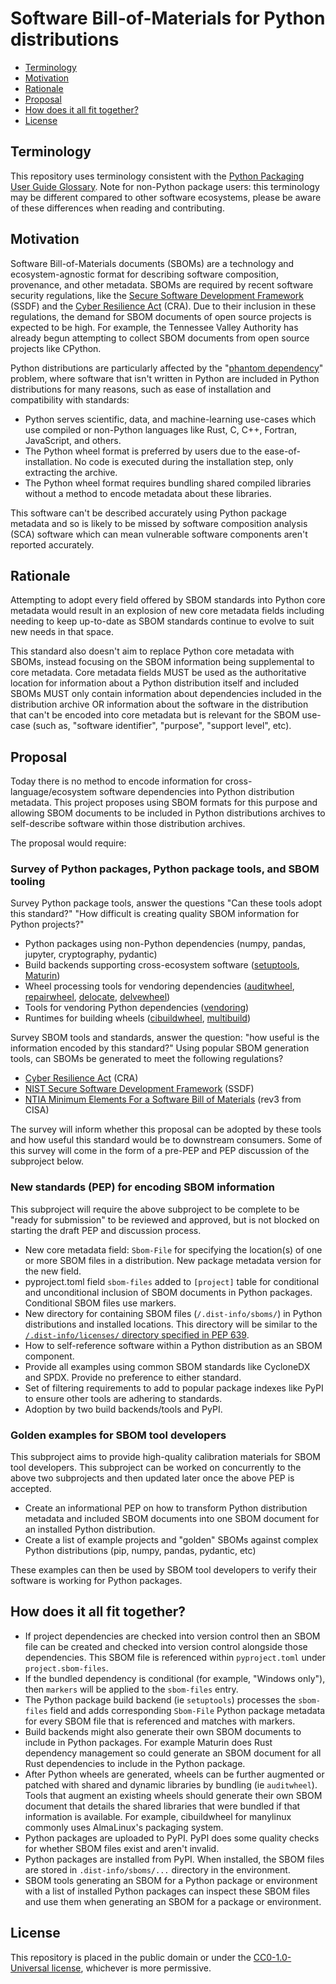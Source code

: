 # Software Bill-of-Materials for Python distributions

* [Terminology](#terminology)
* [Motivation](#motivation)
* [Rationale](#rationale)
* [Proposal](#proposal)
* [How does it all fit together?](#how-does-it-all-fit-together)
* [License](#license)

## Terminology

This repository uses terminology consistent with the [Python Packaging User Guide Glossary](https://packaging.python.org/en/latest/glossary/).
Note for non-Python package users: this terminology may be different compared to other software ecosystems,
please be aware of these differences when reading and contributing.

## Motivation

Software Bill-of-Materials documents (SBOMs) are a technology and ecosystem-agnostic
format for describing software composition, provenance, and other metadata. SBOMs
are required by recent software security regulations, like the [Secure Software Development Framework](https://csrc.nist.gov/Projects/ssdf) (SSDF)
and the [Cyber Resilience Act](https://digital-strategy.ec.europa.eu/en/policies/cyber-resilience-act) (CRA).
Due to their inclusion in these regulations, the demand for SBOM documents of open source projects is expected to be high.
For example, the Tennessee Valley Authority has already begun attempting to collect SBOM documents
from open source projects like CPython.

Python distributions are particularly affected by the "[phantom dependency](https://www.endorlabs.com/learn/dependency-resolution-in-python-beware-the-phantom-dependency)" problem,
where software that isn't written in Python are included in Python distributions
for many reasons, such as ease of installation and compatibility with standards:

* Python serves scientific, data, and machine-learning use-cases which use compiled or non-Python languages like Rust, C, C++, Fortran, JavaScript, and others.
* The Python wheel format is preferred by users due to the ease-of-installation. No code is executed during the installation step, only extracting the archive.
* The Python wheel format requires bundling shared compiled libraries without a method to encode metadata about these libraries.

This software can't be described accurately using Python package metadata and so
is likely to be missed by software composition analysis (SCA) software which can mean
vulnerable software components aren't reported accurately.

## Rationale

Attempting to adopt every field offered by SBOM standards into Python core metadata would result in an explosion of
new core metadata fields including needing to keep up-to-date as
SBOM standards continue to evolve to suit new needs in that space.

This standard also doesn't aim to replace Python core metadata with SBOMs, instead
focusing on the SBOM information being supplemental to core metadata.
Core metadata fields MUST be used as the authoritative location for information
about a Python distribution itself and included SBOMs MUST only contain information
about dependencies included in the distribution archive OR information
about the software in the distribution that can't be encoded into core metadata
but is relevant for the SBOM use-case (such as, "software identifier", "purpose", "support level", etc).

## Proposal

Today there is no method to encode information for cross-language/ecosystem software
dependencies into Python distribution metadata. This project proposes using SBOM formats
for this purpose and allowing SBOM documents to be included in Python distributions archives
to self-describe software within those distribution archives.

The proposal would require:

### Survey of Python packages, Python package tools, and SBOM tooling

Survey Python package tools, answer the questions "Can these tools adopt this standard?" "How difficult is creating quality SBOM information for Python projects?"

* Python packages using non-Python dependencies (numpy, pandas, jupyter, cryptography, pydantic)
* Build backends supporting cross-ecosystem software ([setuptools](https://github.com/pypa/setuptools), [Maturin](https://github.com/PyO3/maturin))
* Wheel processing tools for vendoring dependencies ([auditwheel](https://github.com/pypa/auditwheel), [repairwheel](https://github.com/jvolkman/repairwheel), [delocate](https://github.com/matthew-brett/delocate), [delvewheel](https://github.com/adang1345/delvewheel))
* Tools for vendoring Python dependencies ([vendoring](https://github.com/pradyunsg/vendoring))
* Runtimes for building wheels ([cibuildwheel](https://github.com/pypa/cibuildwheel), [multibuild](https://github.com/multi-build/multibuild))

Survey SBOM tools and standards, answer the question: "how useful is the information encoded by this standard?"
Using popular SBOM generation tools, can SBOMs be generated to meet the following regulations?

* [Cyber Resilience Act](https://digital-strategy.ec.europa.eu/en/library/cyber-resilience-act) (CRA)
* [NIST Secure Software Development Framework](https://csrc.nist.gov/Projects/ssdf) (SSDF)
* [NTIA Minimum Elements For a Software Bill of Materials](https://www.ntia.gov/report/2021/minimum-elements-software-bill-materials-sbom) (rev3 from CISA)

The survey will inform whether this proposal can be adopted by these tools and how useful this standard would be to downstream consumers.
Some of this survey will come in the form of a pre-PEP and PEP discussion of the subproject below.

### New standards (PEP) for encoding SBOM information

This subproject will require the above subproject to be complete to be "ready for submission" to be reviewed and approved,
but is not blocked on starting the draft PEP and discussion process.

* New core metadata field: `Sbom-File` for specifying the location(s) of one or more SBOM files in a distribution. New package metadata version for the new field.
* pyproject.toml field `sbom-files` added to `[project]` table for conditional and unconditional inclusion of SBOM documents in Python packages.
  Conditional SBOM files use markers.
* New directory for containing SBOM files (`/.dist-info/sboms/`) in Python distributions and installed locations.
  This directory will be similar to the [`/.dist-info/licenses/` directory specified in PEP 639](https://peps.python.org/pep-0639/#license-files-in-project-formats).
* How to self-reference software within a Python distribution as an SBOM component.
* Provide all examples using common SBOM standards like CycloneDX and SPDX. Provide no preference to either standard.
* Set of filtering requirements to add to popular package indexes like PyPI to ensure other tools are adhering to standards.
* Adoption by two build backends/tools and PyPI.

### Golden examples for SBOM tool developers

This subproject aims to provide high-quality calibration materials
for SBOM tool developers. This subproject can be worked on concurrently
to the above two subprojects and then updated later once the above PEP is accepted.

* Create an informational PEP on how to transform Python distribution metadata and included SBOM documents into one SBOM document
  for an installed Python distribution.
* Create a list of example projects and "golden" SBOMs against complex Python distributions (pip, numpy, pandas, pydantic, etc)

These examples can then be used by SBOM tool developers to verify their software is working
for Python packages.

## How does it all fit together?

* If project dependencies are checked into version control then an SBOM file
  can be created and checked into version control alongside those dependencies.
  This SBOM file is referenced within `pyproject.toml` under `project.sbom-files`.
* If the bundled dependency is conditional (for example, "Windows only"), then `markers` will be applied to the `sbom-files` entry.
* The Python package build backend (ie `setuptools`) processes the `sbom-files` field and adds
  corresponding `Sbom-File` Python package metadata for every SBOM file that is referenced and matches with markers.
* Build backends might also generate their own SBOM documents to include in Python packages. For example
  Maturin does Rust dependency management so could generate an SBOM document for all Rust dependencies
  to include in the Python package.
* After Python wheels are generated, wheels can be further augmented or patched with
  shared and dynamic libraries by bundling (ie `auditwheel`). Tools that augment an existing wheels
  should generate their own SBOM document that details the shared libraries that were bundled
  if that information is available. For example, cibuildwheel for manylinux commonly uses AlmaLinux's packaging system.
* Python packages are uploaded to PyPI. PyPI does some quality checks for whether SBOM files exist
  and aren't invalid.
* Python packages are installed from PyPI. When installed, the SBOM files are stored in `.dist-info/sboms/...`
  directory in the environment.
* SBOM tools generating an SBOM for a Python package or environment with a list of installed Python packages
  can inspect these SBOM files and use them when generating an SBOM for a package or environment.

## License

This repository is placed in the public domain or under the [CC0-1.0-Universal license](https://creativecommons.org/publicdomain/zero/1.0/), whichever is more permissive.
